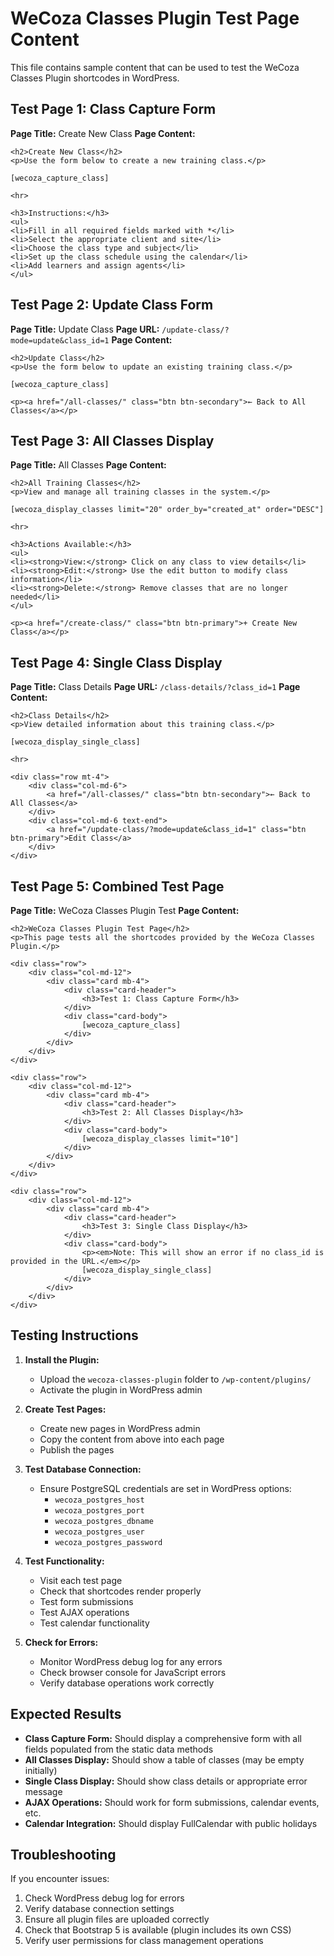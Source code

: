 # WeCoza Classes Plugin Test Page Content

This file contains sample content that can be used to test the WeCoza Classes Plugin shortcodes in WordPress.

## Test Page 1: Class Capture Form

**Page Title:** Create New Class
**Page Content:**
```
<h2>Create New Class</h2>
<p>Use the form below to create a new training class.</p>

[wecoza_capture_class]

<hr>

<h3>Instructions:</h3>
<ul>
<li>Fill in all required fields marked with *</li>
<li>Select the appropriate client and site</li>
<li>Choose the class type and subject</li>
<li>Set up the class schedule using the calendar</li>
<li>Add learners and assign agents</li>
</ul>
```

## Test Page 2: Update Class Form

**Page Title:** Update Class
**Page URL:** `/update-class/?mode=update&class_id=1`
**Page Content:**
```
<h2>Update Class</h2>
<p>Use the form below to update an existing training class.</p>

[wecoza_capture_class]

<p><a href="/all-classes/" class="btn btn-secondary">← Back to All Classes</a></p>
```

## Test Page 3: All Classes Display

**Page Title:** All Classes
**Page Content:**
```
<h2>All Training Classes</h2>
<p>View and manage all training classes in the system.</p>

[wecoza_display_classes limit="20" order_by="created_at" order="DESC"]

<hr>

<h3>Actions Available:</h3>
<ul>
<li><strong>View:</strong> Click on any class to view details</li>
<li><strong>Edit:</strong> Use the edit button to modify class information</li>
<li><strong>Delete:</strong> Remove classes that are no longer needed</li>
</ul>

<p><a href="/create-class/" class="btn btn-primary">+ Create New Class</a></p>
```

## Test Page 4: Single Class Display

**Page Title:** Class Details
**Page URL:** `/class-details/?class_id=1`
**Page Content:**
```
<h2>Class Details</h2>
<p>View detailed information about this training class.</p>

[wecoza_display_single_class]

<hr>

<div class="row mt-4">
    <div class="col-md-6">
        <a href="/all-classes/" class="btn btn-secondary">← Back to All Classes</a>
    </div>
    <div class="col-md-6 text-end">
        <a href="/update-class/?mode=update&class_id=1" class="btn btn-primary">Edit Class</a>
    </div>
</div>
```

## Test Page 5: Combined Test Page

**Page Title:** WeCoza Classes Plugin Test
**Page Content:**
```
<h2>WeCoza Classes Plugin Test Page</h2>
<p>This page tests all the shortcodes provided by the WeCoza Classes Plugin.</p>

<div class="row">
    <div class="col-md-12">
        <div class="card mb-4">
            <div class="card-header">
                <h3>Test 1: Class Capture Form</h3>
            </div>
            <div class="card-body">
                [wecoza_capture_class]
            </div>
        </div>
    </div>
</div>

<div class="row">
    <div class="col-md-12">
        <div class="card mb-4">
            <div class="card-header">
                <h3>Test 2: All Classes Display</h3>
            </div>
            <div class="card-body">
                [wecoza_display_classes limit="10"]
            </div>
        </div>
    </div>
</div>

<div class="row">
    <div class="col-md-12">
        <div class="card mb-4">
            <div class="card-header">
                <h3>Test 3: Single Class Display</h3>
            </div>
            <div class="card-body">
                <p><em>Note: This will show an error if no class_id is provided in the URL.</em></p>
                [wecoza_display_single_class]
            </div>
        </div>
    </div>
</div>
```

## Testing Instructions

1. **Install the Plugin:**
   - Upload the `wecoza-classes-plugin` folder to `/wp-content/plugins/`
   - Activate the plugin in WordPress admin

2. **Create Test Pages:**
   - Create new pages in WordPress admin
   - Copy the content from above into each page
   - Publish the pages

3. **Test Database Connection:**
   - Ensure PostgreSQL credentials are set in WordPress options:
     - `wecoza_postgres_host`
     - `wecoza_postgres_port`
     - `wecoza_postgres_dbname`
     - `wecoza_postgres_user`
     - `wecoza_postgres_password`

4. **Test Functionality:**
   - Visit each test page
   - Check that shortcodes render properly
   - Test form submissions
   - Test AJAX operations
   - Test calendar functionality

5. **Check for Errors:**
   - Monitor WordPress debug log for any errors
   - Check browser console for JavaScript errors
   - Verify database operations work correctly

## Expected Results

- **Class Capture Form:** Should display a comprehensive form with all fields populated from the static data methods
- **All Classes Display:** Should show a table of classes (may be empty initially)
- **Single Class Display:** Should show class details or appropriate error message
- **AJAX Operations:** Should work for form submissions, calendar events, etc.
- **Calendar Integration:** Should display FullCalendar with public holidays

## Troubleshooting

If you encounter issues:

1. Check WordPress debug log for errors
2. Verify database connection settings
3. Ensure all plugin files are uploaded correctly
4. Check that Bootstrap 5 is available (plugin includes its own CSS)
5. Verify user permissions for class management operations
